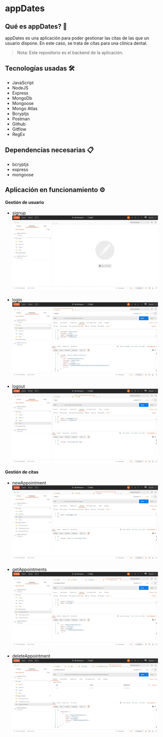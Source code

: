 # appDates
## Qué es appDates? 🤔
appDates es una aplicación para poder gestionar las citas de las que un usuario dispone. En este caso, se trata de citas para una clínica dental.
> Nota: Este repositorio es el backend de la aplicación.
## Tecnologías usadas 🛠️
- JavaScript
- NodeJS 
- Express
- MongoDb
- Mongoose
- Mongo Atlas
- Bcryptjs
- Postman
- Github
- Gitflow
- RegEx

## Dependencias necesarias 📋
- bcryptjs
- express
- mongoose

## Aplicación en funcionamiento ⚙️
#### Gestión de usuario
- signup
![](img/readme/signup.gif)
###
- login
![](img/readme/logi.gif)
###
- logout
![](img/readme/logout.gif)

#### Gestión de citas
- newAppointment
![](img/readme/newAppointment.gif)
###
- getAppointments
![](img/readme/getAppointments.gif)
###
- deleteAppointment
![](img/readme/deleteAppointment.gif)